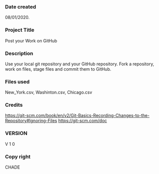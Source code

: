 ### Date created
08/01/2020.

### Project Title
Post your Work on GitHub

### Description
Use your local git repository and your GitHub repository. Fork a repository, work on files, stage files and commit them to GitHub.

### Files used
New_York.csv, Washinton.csv, Chicago.csv

### Credits
https://git-scm.com/book/en/v2/Git-Basics-Recording-Changes-to-the-Repository#Ignoring-Files
https://git-scm.com/doc

### VERSION
V 1 0

### Copy right
CHADE
